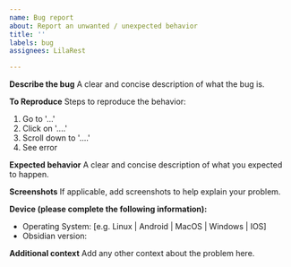 ```yaml
---
name: Bug report
about: Report an unwanted / unexpected behavior
title: ''
labels: bug
assignees: LilaRest

---
```


**Describe the bug**
A clear and concise description of what the bug is.

**To Reproduce**
Steps to reproduce the behavior:
1. Go to '...'
2. Click on '....'
3. Scroll down to '....'
4. See error

**Expected behavior**
A clear and concise description of what you expected to happen.

**Screenshots**
If applicable, add screenshots to help explain your problem.

**Device (please complete the following information):**
 - Operating System: [e.g. Linux | Android | MacOS | Windows | IOS]
 - Obsidian version:

**Additional context**
Add any other context about the problem here.
